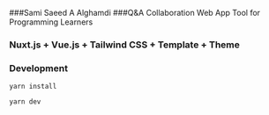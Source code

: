 
###Sami Saeed A Alghamdi 
###Q&A Collaboration Web App Tool for Programming Learners 
### Nuxt.js + Vue.js + Tailwind CSS + Template + Theme 
 
### Development

```
yarn install
```

```
yarn dev
```

 
 
 
